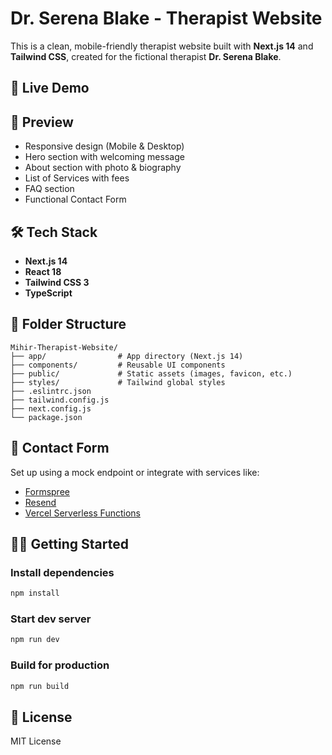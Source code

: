 # Dr. Serena Blake - Therapist Website

This is a clean, mobile-friendly therapist website built with **Next.js 14** and **Tailwind CSS**, created for the fictional therapist **Dr. Serena Blake**.

## 🚀 Live Demo


## 📸 Preview
- Responsive design (Mobile & Desktop)
- Hero section with welcoming message
- About section with photo & biography
- List of Services with fees
- FAQ section
- Functional Contact Form

## 🛠 Tech Stack
- **Next.js 14**
- **React 18**
- **Tailwind CSS 3**
- **TypeScript**

## 📁 Folder Structure
```
Mihir-Therapist-Website/
├── app/                # App directory (Next.js 14)
├── components/         # Reusable UI components
├── public/             # Static assets (images, favicon, etc.)
├── styles/             # Tailwind global styles
├── .eslintrc.json
├── tailwind.config.js
├── next.config.js
└── package.json
```

## 📨 Contact Form
Set up using a mock endpoint or integrate with services like:
- [Formspree](https://formspree.io)
- [Resend](https://resend.com)
- [Vercel Serverless Functions](https://vercel.com/docs/functions)

## 🧑‍💻 Getting Started

### Install dependencies
```bash
npm install
```

### Start dev server
```bash
npm run dev
```

### Build for production
```bash
npm run build
```

## 📄 License
MIT License

